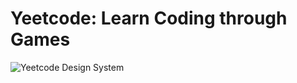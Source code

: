 # Yeetcode: Learn Coding through Games

![Yeetcode Design System](/images/projects/yeetcode_design_system.png)
